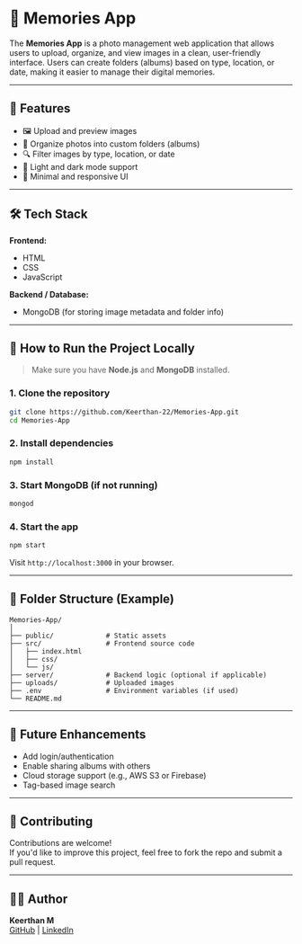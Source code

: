 # 📸 Memories App

The **Memories App** is a photo management web application that allows users to upload, organize, and view images in a clean, user-friendly interface. Users can create folders (albums) based on type, location, or date, making it easier to manage their digital memories.

---

## 🚀 Features

- 🖼️ Upload and preview images  
- 📁 Organize photos into custom folders (albums)  
- 🔍 Filter images by type, location, or date  
- 🌙 Light and dark mode support  
- 🎨 Minimal and responsive UI

---

## 🛠️ Tech Stack

**Frontend:**  
- HTML  
- CSS  
- JavaScript

**Backend / Database:**  
- MongoDB (for storing image metadata and folder info)  

---

## 🧪 How to Run the Project Locally

> Make sure you have **Node.js** and **MongoDB** installed.

### 1. Clone the repository
```bash
git clone https://github.com/Keerthan-22/Memories-App.git
cd Memories-App
```

### 2. Install dependencies
```bash
npm install
```

### 3. Start MongoDB (if not running)
```bash
mongod
```

### 4. Start the app
```bash
npm start
```

Visit `http://localhost:3000` in your browser.

---

## 📁 Folder Structure (Example)
```
Memories-App/
│
├── public/             # Static assets
├── src/                # Frontend source code
│   ├── index.html
│   ├── css/
│   └── js/
├── server/             # Backend logic (optional if applicable)
├── uploads/            # Uploaded images
├── .env                # Environment variables (if used)
└── README.md
```

---

## 🧠 Future Enhancements

- Add login/authentication  
- Enable sharing albums with others  
- Cloud storage support (e.g., AWS S3 or Firebase)  
- Tag-based image search  

---

## 🤝 Contributing

Contributions are welcome!  
If you'd like to improve this project, feel free to fork the repo and submit a pull request.

---



## 🙋‍♂️ Author

**Keerthan M**  
[GitHub](https://github.com/Keerthan-22) | [LinkedIn](https://www.linkedin.com/in/keerthan-m/)
